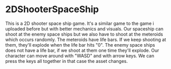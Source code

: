 # 2DShooterSpaceShip
This is a 2D shooter space ship game. It's a similar game to the game i uploaded before but with better mechanics and visuals. Our spaceship can shoot at the enemy space ships but we also have to shoot at the meteroids which occurs randomly. The meteroids have life bars. If we keep shooting at them, they'll explode when the life bar hits "0". The enemy space ships does not have a life bar, if we shoot at them one time they'll explode. Our character can move around with "WASD" and with arrow keys. We can press the keys all together in that case the asset changes. 
